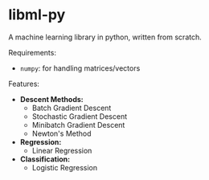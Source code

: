 # libml-py
A machine learning library in python, written from scratch.

Requirements:
* `numpy`: for handling matrices/vectors

Features:
* **Descent Methods:**
  * Batch Gradient Descent
  * Stochastic Gradient Descent
  * Minibatch Gradient Descent
  * Newton's Method
* **Regression:**
  * Linear Regression 
* **Classification:**
  * Logistic Regression

